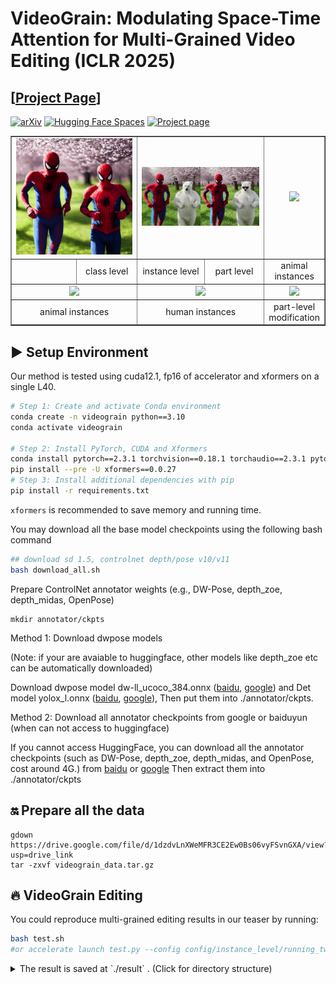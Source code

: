 # VideoGrain: Modulating Space-Time Attention for Multi-Grained Video Editing (ICLR 2025)
## [<a href="https://knightyxp.github.io/VideoGrain_project_page/" target="_blank">Project Page</a>]

[![arXiv](https://img.shields.io/badge/arXiv-2502.17258-B31B1B.svg)](https://arxiv.org/abs/2502.17258) 
[![Hugging Face Spaces](https://img.shields.io/badge/%F0%9F%A4%97%20Hugging%20Face-Spaces-blue)](https://huggingface.co/papers/2502.17258)
[![Project page](https://img.shields.io/badge/Project-Page-brightgreen)](https://knightyxp.github.io/VideoGrain_project_page/)


<table class="center" border="1" cellspacing="0" cellpadding="5">
  <tr>
    <td colspan="2" style="text-align:center;"><img src="assets/teaser/class_level.gif"  style="width:250px; height:auto;"></td>
    <td colspan="2" style="text-align:center;"><img src="assets/teaser/instance_part.gif"  style="width:250px; height:auto;"></td>
    <td colspan="2" style="text-align:center;"><img src="assets/teaser/2monkeys.gif" style="width:250px; height:auto;"></td>
  </tr>
  <tr>
    <td colspan="1" style="text-align:center; width:125px;">&nbsp;&nbsp;&nbsp;&nbsp;&nbsp;&nbsp;&nbsp;&nbsp;&nbsp;&nbsp;&nbsp;&nbsp;&nbsp;</span></td>
    <td colspan="1" style="text-align:center; width:125px;">class level</td>
    <td colspan="1" style="text-align:center; width:125px;">instance level</td>
    <td colspan="1" style="text-align:center; width:125px;">part level</td>
    <td colspan="2" style="text-align:center; width:250px;">animal instances</td>
  </tr>
  
  <tr>
    <td colspan="2" style="text-align:center;"><img src="assets/teaser/2cats.gif" style="width:250px; height:auto;"></td>
    <td colspan="2" style="text-align:center;"><img src="assets/teaser/soap-box.gif" style="width:250px; height:auto;"></td>
    <td colspan="2" style="text-align:center;"><img src="assets/teaser/man-text-message.gif" style="width:250px; height:auto;"></td>
  </tr>
  <tr>
    <td colspan="2" style="text-align:center; width:250px;">animal instances</td>
    <td colspan="2" style="text-align:center; width:250px;">human instances</td>
    <td colspan="2" style="text-align:center; width:250px;">part-level modification</td>
  </tr>
</table>


<!-- <table class="center">
<td><img src="assets/teaser/multi-grain-demo.gif"></td>
<td><img src="assets/teaser/2monkeys.gif"></td>
<tr>
<td width=16% style="text-align:center;">Multi-Grained Video Editing</td>
<td width=16% style="text-align:center;">Class Level: human class → spiderman</td>
<td width=16% style="text-align:center;">Instance Level: left → Spiderman, right → Polar Bear</td>
<td width=16% style="text-align:center;">Part Level: Polar Bear + Sunglasses</td>
<td width=20% style="text-align:center;">left → teddy bear, right → golden retriever</td>
</tr>
<td><img src="assets/teaser/2cats.gif"></td>
<td><img src="assets/teaser/soap-box.gif"></td>
<td><img src="assets/teaser/man-text-message.gif"></td>
<tr>
<td width=25% style="text-align:center;">left cat→ Samoyed, right cat→ Tiger</td>
<td width=25% style="text-align:center;">behind→ Iron Man, front→ Stormtrooper</td>
<td width=25% style="text-align:center;">half-sleeve gray shirt→ a black sui</td>
</tr>

</table > -->

## ▶️ Setup Environment
Our method is tested using cuda12.1, fp16 of accelerator and xformers on a single L40.

```bash
# Step 1: Create and activate Conda environment
conda create -n videograin python==3.10 
conda activate videograin

# Step 2: Install PyTorch, CUDA and Xformers
conda install pytorch==2.3.1 torchvision==0.18.1 torchaudio==2.3.1 pytorch-cuda=12.1 -c pytorch -c nvidia
pip install --pre -U xformers==0.0.27
# Step 3: Install additional dependencies with pip
pip install -r requirements.txt
```

`xformers` is recommended to save memory and running time. 

</details>

You may download all the base model checkpoints using the following bash command
```bash
## download sd 1.5, controlnet depth/pose v10/v11
bash download_all.sh
```

Prepare ControlNet annotator weights (e.g., DW-Pose, depth_zoe, depth_midas, OpenPose)

```
mkdir annotator/ckpts
```
Method 1: Download dwpose models 

(Note: if your are avaiable to huggingface, other models like depth_zoe etc can be automatically downloaded)

Download dwpose model dw-ll_ucoco_384.onnx ([baidu](https://pan.baidu.com/s/1nuBjw-KKSxD_BkpmwXUJiw?pwd=28d7), [google](https://drive.google.com/file/d/12L8E2oAgZy4VACGSK9RaZBZrfgx7VTA2/view?usp=sharing)) and Det model yolox_l.onnx ([baidu](https://pan.baidu.com/s/1fpfIVpv5ypo4c1bUlzkMYQ?pwd=mjdn), [google](https://drive.google.com/file/d/1w9pXC8tT0p9ndMN-CArp1__b2GbzewWI/view?usp=sharing)), 
Then put them into ./annotator/ckpts. 

Method 2: Download all annotator checkpoints from google or baiduyun (when can not access to huggingface) 

If you cannot access HuggingFace, you can download all the annotator checkpoints (such as DW-Pose, depth_zoe, depth_midas, and OpenPose, cost around 4G.) from [baidu](https://pan.baidu.com/s/1sgBFLFkdTCDTn4oqHjGb9A?pwd=pdm5) or [google](https://drive.google.com/file/d/1qOsmWshnFMMr8x1HteaTViTSQLh_4rle/view?usp=drive_link)
Then extract them into ./annotator/ckpts


## 🔛 Prepare all the data

```
gdown https://drive.google.com/file/d/1dzdvLnXWeMFR3CE2Ew0Bs06vyFSvnGXA/view?usp=drive_link
tar -zxvf videograin_data.tar.gz
```

## 🔥 VideoGrain Editing

You could reproduce multi-grained editing results in our teaser by running:

```bash
bash test.sh 
#or accelerate launch test.py --config config/instance_level/running_two_man/running_3cls_polar_spider_vis_weight.yaml
```

<details><summary>The result is saved at `./result` . (Click for directory structure) </summary>

```
result
├── run_two_man
│   ├── infer_samples
│   ├── sample
│           ├── step_0         # result image folder
│           ├── step_0.mp4       # result video
│           ├── source_video.mp4    # the input video

```

</details>